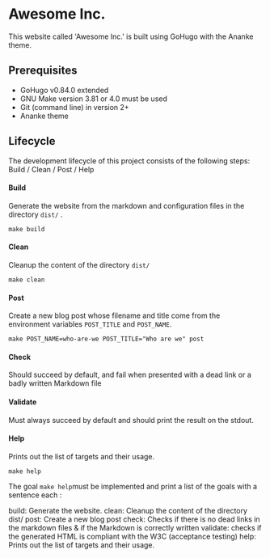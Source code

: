 # Awesome Inc.

This website called 'Awesome Inc.' is built using GoHugo with the Ananke theme.

## Prerequisites

- GoHugo v0.84.0 extended
- GNU Make version 3.81 or 4.0 must be used
- Git (command line) in version 2+
- Ananke theme

## Lifecycle

The development lifecycle of this project consists of the following steps: Build / Clean / Post / Help

#### Build

Generate the website from the markdown and configuration files in the directory `dist/` .

`make build`

#### Clean

Cleanup the content of the directory `dist/`

`make clean`

#### Post

Create a new blog post whose filename and title come from the environment variables `POST_TITLE` and `POST_NAME`.

`make POST_NAME=who-are-we POST_TITLE="Who are we" post`

#### Check

Should succeed by default, and fail when presented with a dead link or a badly written Markdown file

#### Validate

Must always succeed by default and should print the result on the stdout.

#### Help

Prints out the list of targets and their usage.

`make help`

The goal `make help`must be implemented and print a list of the goals with a sentence each :

build:  Generate the website.
clean:  Cleanup the content of the directory dist/ 
post:  Create a new blog post
check:  Checks if there is no dead links in the markdown files & if the Markdown is correctly written
validate:  checks if  the generated HTML is compliant with the W3C (acceptance testing)
help:  Prints out the list of targets and their usage.



